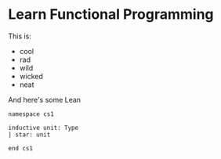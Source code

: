 # Learn Functional Programming

This is:
* cool
* rad
* wild
* wicked
* neat

And here's some Lean

```lean
namespace cs1

inductive unit: Type 
| star: unit

end cs1
```
